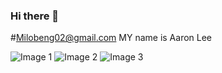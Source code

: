### Hi there 👋
#Milobeng02@gmail.com
MY name is Aaron Lee



<div class="slider">
  <img src="image1.jpg" alt="Image 1">
  <img src="image2.jpg" alt="Image 2">
  <img src="image3.jpg" alt="Image 3">
</div>

<script>
  const slider = document.querySelector(".slider");
  let index = 0;

  function changeSlide() {
    index = (index + 1) % slider.children.length;
    slider.style.transform = `translateX(-${index * 100}%)`;
  }

  setInterval(changeSlide, 3000); // Auto-advance slides every 3 seconds
</script>



<!--
**Milobeng02/Milobeng02** is a ✨ _special_ ✨ repository because its `README.md` (this file) appears on your GitHub profile.

Here are some ideas to get you started:

- 🔭 I’m currently working on ...
- 🌱 I’m currently learning ...
- 👯 I’m looking to collaborate on ...
- 🤔 I’m looking for help with ...
- 💬 Ask me about ...
- 📫 How to reach me: ...
- 😄 Pronouns: ...
- ⚡ Fun fact: ...
-->
